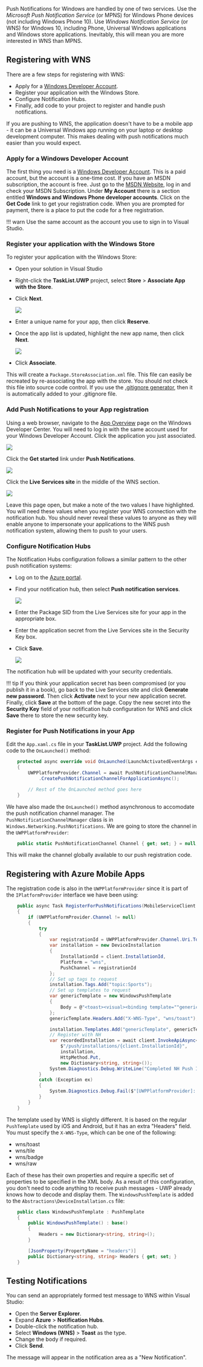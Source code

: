 Push Notifications for Windows are handled by one of two services. Use the _Microsoft Push Notification Service_ (or MPNS) for Windows Phone devices (not including Windows Phone 10).  Use _Windows Notification Service_ (or WNS) for Windows 10, including Phone, Universal Windows applications and Windows store applications.  Inevitably, this will mean you are more interested in WNS than MPNS.

## Registering with WNS

There are a few steps for registering with WNS:

* Apply for a [Windows Developer Account][1].
* Register your application with the Windows Store.
* Configure Notification Hubs.
* Finally, add code to your project to register and handle push notifications.

If you are pushing to WNS, the application doesn't have to be a mobile app - it can be a Universal Windows app running on your laptop or desktop development computer.  This makes dealing with push notifications much easier than you would expect.

### Apply for a Windows Developer Account

The first thing you need is a [Windows Developer Account][1].  This is a paid account, but the account is a one-time cost.  If you have an MSDN subscription, the account is free.  Just go to the [MSDN Website][4], log in and check your MSDN Subscription.  Under **My Account** there is a section entitled **Windows and Windows Phone developer accounts**.  Click on the **Get Code** link to get your registration code.  When you are prompted for payment, there is a place to put the code for a free
registration.

!!! warn
    Use the same account as the account you use to sign in to Visual Studio.

### Register your application with the Windows Store

To register your application with the Windows Store:

* Open your solution in Visual Studio
* Right-click the **TaskList.UWP** project, select **Store** > **Associate App with the Store**.
* Click **Next**.

    ![][img1]

* Enter a unique name for your app, then click **Reserve**.
* Once the app list is updated, highlight the new app name, then click **Next**.

    ![][img2]

* Click **Associate**.

This will create a `Package.StoreAssociation.xml` file.  This file can easily be recreated by re-associating the app with the store.  You should not check this file into source code control.  If you use the [.gitignore generator][2], then it is automatically added to your .gitignore file.

### Add Push Notifications to your App registration

Using a web browser, navigate to the [App Overview][3] page on the Windows Developer Center.  You will need to log in with the same account used for your Windows Developer Account.  Click the application you just associated.

![][img3]

Click the **Get started** link under **Push Notifications**.

![][img4]

Click the **Live Services site** in the middle of the WNS section.

![][img5]

Leave this page open, but make a note of the two values I have highlighted.  You will need these values when you register your WNS connection with the notification hub.  You should never reveal these values to anyone as they will enable anyone to impersonate your applications to the WNS push notification system, allowing them to push to your users.

### Configure Notification Hubs

The Notification Hubs configuration follows a similar pattern to the other push notification systems:

* Log on to the [Azure portal].
* Find your notification hub, then select **Push notification services**.

    ![][img6]

* Enter the Package SID from the Live Services site for your app in the appropriate box.
* Enter the application secret from the Live Services site in the Security Key box.
* Click **Save**.

    ![][img7]

The notification hub will be updated with your security credentials.

!!! tip
    If you think your application secret has been compromised (or you publish it in a book), go back to the Live Services site and click **Generate new password**.  Then click **Activate** next to your new application secret. Finally, click **Save** at the bottom of the page. Copy the new secret into the **Security Key** field of your notification hub configuration for WNS and click **Save** there to store the new security key.

### Register for Push Notifications in your App

Edit the `App.xaml.cs` file in your **TaskList.UWP** project.  Add the following code to the `OnLaunched()` method:

```csharp
    protected async override void OnLaunched(LaunchActivatedEventArgs e)
    {
        UWPPlatformProvider.Channel = await PushNotificationChannelManager
            .CreatePushNotificationChannelForApplicationAsync();

        // Rest of the OnLaunched method goes here
    }
```

We have also made the `OnLaunched()` method asynchronous to accomodate the push notification channel manager.  The `PushNotificationChannelManager` class is in `Windows.Networking.PushNotifications`.  We are going to store the channel in the `UWPPlatformProvider`:

```csharp
    public static PushNotificationChannel Channel { get; set; } = null;
```

This will make the channel globally available to our push registration code.

## Registering with Azure Mobile Apps
The registration code is also in the `UWPPlatformProvider` since it is part of the `IPlatformProvider` interface we have been using:

```csharp
    public async Task RegisterForPushNotifications(MobileServiceClient client)
    {
        if (UWPPlatformProvider.Channel != null)
        {
            try
            {
                var registrationId = UWPPlatformProvider.Channel.Uri.ToString();
                var installation = new DeviceInstallation
                {
                    InstallationId = client.InstallationId,
                    Platform = "wns",
                    PushChannel = registrationId
                };
                // Set up tags to request
                installation.Tags.Add("topic:Sports");
                // Set up templates to request
                var genericTemplate = new WindowsPushTemplate
                {
                    Body = @"<toast><visual><binding template=""genericTemplate""><text id=""1"">$(message)</text></binding></visual></toast>"
                };
                genericTemplate.Headers.Add("X-WNS-Type", "wns/toast");

                installation.Templates.Add("genericTemplate", genericTemplate);
                // Register with NH
                var recordedInstallation = await client.InvokeApiAsync<DeviceInstallation, DeviceInstallation>(
                    $"/push/installations/{client.InstallationId}",
                    installation,
                    HttpMethod.Put,
                    new Dictionary<string, string>());
                System.Diagnostics.Debug.WriteLine("Completed NH Push Installation");
            }
            catch (Exception ex)
            {
                System.Diagnostics.Debug.Fail($"[UWPPlatformProvider]: Could not register with NH: {ex.Message}");
            }
        }
    }
```

The template used by WNS is slightly different.  It is based on the regular `PushTemplate` used by iOS and Android, but it has an extra "Headers" field.  You must specify the `X-WNS-Type`, which can be one of the following:

* wns/toast
* wns/tile
* wns/badge
* wns/raw

Each of these has their own properties and require a specific set of properties to be specified in the XML body.  As a result of this configuration, you don't need to code anything to receive push messages - UWP already knows how to decode and display them.  The `WindowsPushTemplate` is added to the `Abstractions\DeviceInstallation.cs` file:

```csharp
    public class WindowsPushTemplate : PushTemplate
    {
        public WindowsPushTemplate() : base()
        {
            Headers = new Dictionary<string, string>();
        }

        [JsonProperty(PropertyName = "headers")]
        public Dictionary<string, string> Headers { get; set; }
    }
```

## Testing Notifications

You can send an appropriately formed test message to WNS within Visual Studio:

* Open the **Server Explorer**.
* Expand **Azure** > **Notification Hubs**.
* Double-click the notification hub.
* Select **Windows (WNS)** > **Toast** as the type.
* Change the body if required.
* Click **Send**.

The message will appear in the notification area as a "New Notification".

<!-- Images -->
[img1]: ./img/push-wns-1.PNG
[img2]: ./img/push-wns-2.PNG
[img3]: ./img/push-wns-3.PNG
[img4]: ./img/push-wns-4.PNG
[img5]: ./img/push-wns-5.PNG
[img6]: ./img/push-wns-6.PNG
[img7]: ./img/push-wns-7.PNG

<!-- URLs -->
[1]: https://dev.windows.com/en-us/overview
[2]: https://www.gitignore.io/
[3]: https://developer.microsoft.com/en-us/dashboard/apps/overview
[4]: https://msdn.microsoft.com/en-us/default.aspx
[Azure portal]: https://portal.azure.com

